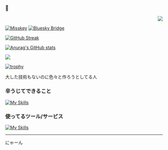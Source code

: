 ### 🍢

<div align="right">
  <img src="https://komarev.com/ghpvc/?username=kur0den" />
</div>

[![Misskey](https://img.shields.io/badge/%40Kur0den0010%40chpk.kur0den.net-404040?logo=activitypub&logoColor=F1007E&label=ActivityPub&style=social)](https://chpk.kur0den.net/@kur0den0010)
[![Bluesky Bridge](https://img.shields.io/badge/%40kur0den0010.chpk.kur0den.net.ap.brid.gy-404040?logo=bluesky&logoColor=0285FF&label=Bluesky%20Bridge&style=social)](https://bsky.app/profile/kur0den0010.chpk.kur0den.net.ap.brid.gy)



[![GitHub Streak](https://github-readme-streak-stats.herokuapp.com?user=Kur0den&theme=discord-old-blurple&hide_border=true&locale=ja&date_format=%5BY.%5Dn.j)](https://git.io/streak-stats)

[![Anurag's GitHub stats](https://github-readme-stats.vercel.app/api?username=Kur0den&count_private=true&show_icons=true&locale=ja&theme=dark&hide_border=true)](https://github.com/anuraghazra/github-readme-stats)

![](https://github-profile-summary-cards.vercel.app/api/cards/profile-details?username=Kur0den)

[![trophy](https://github-profile-trophy.vercel.app/?username=kur0den&theme=discord&no-frame=true&&column=3)](https://github.com/ryo-ma/github-profile-trophy)


大した技術もないのに色々と作ろうとしてる人

### 辛うじてできること
[![My Skills](https://skillicons.dev/icons?i=python,aws,html,css,javascript,docker,mysql,linux,unity,git,md,aiscript&perline=8)](https://skillicons.dev)

### 使ってるツール/サービス
[![My Skills](https://skillicons.dev/icons?i=vscode,vim,cloudflare,github,discord,vercel,obsidian,nginx,fediverse,activitypub&perline=8)](https://skillicons.dev)




---
にゃーん
<!-- 𝑉𝑎𝑛𝑖𝑡𝑎𝑠 𝑣𝑎𝑛𝑖𝑡𝑎𝑡𝑢𝑚, 𝑒𝑡 𝑜𝑚𝑛𝑖𝑎 𝑣𝑎𝑛𝑖𝑡𝑎𝑠. -->
